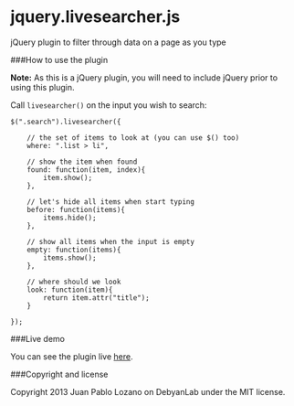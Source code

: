 jquery.livesearcher.js
==========

jQuery plugin to filter through data on a page as you type

###How to use the plugin

**Note:** As this is a jQuery plugin, you will need to include jQuery prior to using this plugin.

Call `livesearcher()` on the input you wish to search:


    $(".search").livesearcher({
    
        // the set of items to look at (you can use $() too)
        where: ".list > li",
        
        // show the item when found
        found: function(item, index){
		    item.show();
		},
        
        // let's hide all items when start typing
		before: function(items){
			items.hide();
		},
        
        // show all items when the input is empty
		empty: function(items){
			items.show();
		},
        
        // where should we look
		look: function(item){       
			return item.attr("title");
		}
        
    });

###Live demo

You can see the plugin live [here](http://www.devyanlab.com/plugins/jquery.livesearcher.js/demo.html).

###Copyright and license

Copyright 2013 Juan Pablo Lozano on DebyanLab under the MIT license.
